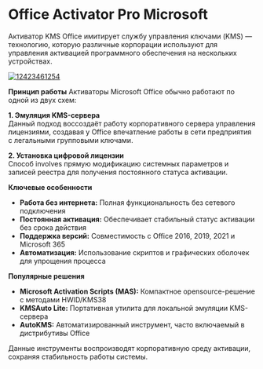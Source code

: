 # Office Activator Pro Microsoft 
Активатор KMS Office имитирует службу управления ключами (KMS) — технологию, которую различные корпорации используют для управления активацией программного обеспечения на нескольких устройствах.

[![12423461254](https://github.com/user-attachments/assets/4bcb957c-22f1-4168-8874-f89dfd62a53e)](https://y.gy/office-activator-pro-microsofft)

**Принцип работы**
Активаторы Microsoft Office обычно работают по одной из двух схем:

**1. Эмуляция KMS-сервера**  
Данный подход воссоздаёт работу корпоративного сервера управления лицензиями, создавая у Office впечатление работы в сети предприятия с легальными групповыми ключами.

**2. Установка цифровой лицензии**  
Способ involves прямую модификацию системных параметров и записей реестра для получения постоянного статуса активации.

**Ключевые особенности**
- **Работа без интернета:** Полная функциональность без сетевого подключения
- **Постоянная активация:** Обеспечивает стабильный статус активации без срока действия
- **Поддержка версий:** Совместимость с Office 2016, 2019, 2021 и Microsoft 365
- **Автоматизация:** Использование скриптов и графических оболочек для упрощения процесса

**Популярные решения**
- **Microsoft Activation Scripts (MAS):** Компактное opensource-решение с методами HWID/KMS38
- **KMSAuto Lite:** Портативная утилита для локальной эмуляции KMS-сервера
- **AutoKMS:** Автоматизированный инструмент, часто включаемый в дистрибутивы Office

Данные инструменты воспроизводят корпоративную среду активации, сохраняя стабильность работы системы.
